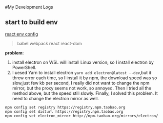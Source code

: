 #My Development Logs

## start to build env
[react env config](https://blog.usejournal.com/creating-a-react-app-from-scratch-f3c693b84658)
> babel webpack react react-dom

**problem:**

1. install electron on WSL will install Linux version, so I install electron by PowerShell.
2. I uesed Yarn to install electron `yarn add electron@latest --dev`,but it threw error each time, so I install it by npm, the download speed was so slow,just few kb per second, I really did not want to change the npm mirror, but the proxy seems not work, so annoyed. Then I tried all the method above, but the speed still slowly.
Finally, I solved this problem. It need to change the electron mirror as well.

```
npm config set registry https://registry.npm.taobao.org
npm config set disturl https://registry.npm.taobao.org
npm config set electron_mirror http://npm.taobao.org/mirrors/electron/
```